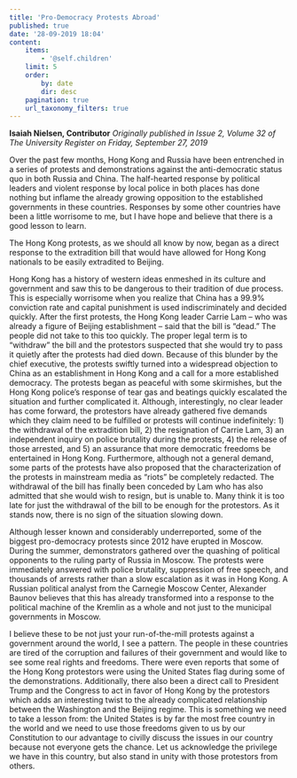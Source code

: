 ```yaml
---
title: 'Pro-Democracy Protests Abroad'
published: true
date: '28-09-2019 18:04'
content:
    items:
        - '@self.children'
    limit: 5
    order:
        by: date
        dir: desc
    pagination: true
    url_taxonomy_filters: true
---
```


**Isaiah Nielsen, Contributor** _Originally published in Issue 2, Volume 32 of The University Register on Friday, September 27, 2019_

Over the past few months, Hong Kong and Russia have been entrenched in a series of protests and demonstrations against the anti-democratic status quo in both Russia and China. The half-hearted response by political leaders and violent response by local police in both places has done nothing but inflame the already growing opposition to the established governments in these countries. Responses by some other countries have been a little worrisome to me, but I have hope and believe that there is a good lesson to learn.

The Hong Kong protests, as we should all know by now, began as a direct response to the extradition bill that would have allowed for Hong Kong nationals to be easily extradited to Beijing.

Hong Kong has a history of western ideas enmeshed in its culture and government and saw this to be dangerous to their tradition of due process. This is especially worrisome when you realize that China has a 99.9% conviction rate and capital punishment is used indiscriminately and decided quickly. After the first protests, the
Hong Kong leader Carrie Lam – who was already a figure of Beijing establishment – said that the bill is “dead.” The people did not take to this too quickly. The proper legal term is to “withdraw” the bill and the protestors suspected that she would try to pass it quietly after the protests had died down. Because of this blunder by the chief executive, the protests swiftly turned into a widespread objection to China as an establishment in Hong Kong and a call for a more established democracy. The protests began as peaceful with some skirmishes, but the Hong Kong police’s response of tear gas and beatings quickly escalated the situation and further complicated it. Although, interestingly, no clear leader has come forward, the protestors have already gathered five demands which they claim need to be fulfilled or protests will continue indefinitely: 1) the withdrawal of the extradition bill, 2) the resignation of Carrie Lam, 3) an independent inquiry on police brutality during the protests, 4) the release of those arrested, and 5) an assurance that more democratic freedoms be entertained in Hong Kong. Furthermore, although not a general demand, some parts of the protests have also proposed that the characterization of the protests in mainstream media as “riots” be completely redacted. The withdrawal of the bill has finally been conceded by Lam who has also admitted that she would wish to resign, but is unable to. Many think it is too late for just the
withdrawal of the bill to be enough for the protestors. As it stands now, there is no sign of the situation slowing down. 

Although lesser known and considerably underreported, some of the biggest pro-democracy protests since 2012 have erupted in Moscow. During the summer, demonstrators gathered over the quashing of political opponents to the ruling party of Russia in Moscow. The protests were immediately answered with police brutality, suppression of free speech, and thousands of arrests rather than a slow escalation as it was in Hong Kong. A Russian political analyst from the Carnegie Moscow Center, Alexander Baunov believes that this has already transformed into a response to the political machine of the Kremlin as a whole and not just to the municipal governments in Moscow.

I believe these to be not just your run-of-the-mill protests against a government around the world, I see a pattern. The people in these countries are tired of the corruption and failures of their government and would like to see some real rights and freedoms. There were even reports that some of the Hong Kong protestors were using the United States flag during some of the demonstrations. Additionally, there also been a direct call to President Trump and the Congress to act in favor of Hong Kong by the protestors which adds an interesting twist to the already complicated relationship between the Washington and the Beijing regime. This is something we need to take a lesson from: the United States is by far the most free country in the world and we need to use those freedoms given to us by our Constitution to our advantage to civilly discuss the issues in our country because not everyone gets the chance. Let us acknowledge the privilege we have in this country, but also stand in unity with those protestors from others.